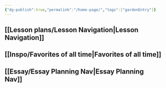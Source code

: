 ```yaml
---
{"dg-publish":true,"permalink":"/home-page/","tags":["gardenEntry"]}
---
```


## [[Lesson plans/Lesson Navigation\|Lesson Navigation]]
## [[Inspo/Favorites of all time\|Favorites of all time]]
## [[Essay/Essay Planning Nav\|Essay Planning Nav]]

